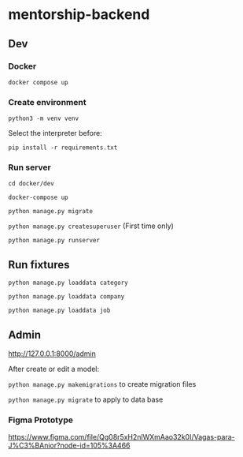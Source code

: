 # mentorship-backend

## Dev

### Docker

`docker compose up`

### Create environment

`python3 -m venv venv`

Select the interpreter before:

`pip install -r requirements.txt`

### Run server

`cd docker/dev`

`docker-compose up`

`python manage.py migrate`

`python manage.py createsuperuser` (First time only)

`python manage.py runserver`


## Run fixtures
`python manage.py loaddata category`

`python manage.py loaddata company`

`python manage.py loaddata job`

## Admin

http://127.0.0.1:8000/admin

After create or edit a model:

`python manage.py makemigrations` to create migration files

`python manage.py migrate` to apply to data base


### Figma Prototype

https://www.figma.com/file/Qg08r5xH2nlWXmAao32k0I/Vagas-para-J%C3%BAnior?node-id=105%3A466